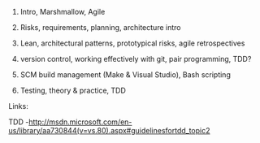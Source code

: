 

1. Intro, Marshmallow, Agile

1. Risks, requirements, planning, architecture intro

1. Lean, architectural patterns, prototypical risks, agile retrospectives

1. version control, working effectively with git, pair programming, TDD?

1. SCM build management (Make & Visual Studio), Bash scripting

1. Testing, theory & practice, TDD

Links:

TDD -http://msdn.microsoft.com/en-us/library/aa730844(v=vs.80).aspx#guidelinesfortdd_topic2
